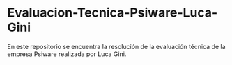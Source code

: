 # Evaluacion-Tecnica-Psiware-Luca-Gini

En este repositorio se encuentra la resolución de la evaluación técnica de la empresa Psiware realizada por Luca Gini.
